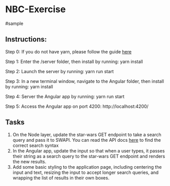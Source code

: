 # NBC-Exercise
#sample

## Instructions:

Step 0:
If you do not have yarn, please follow the guide [here](https://yarnpkg.com/en/docs/install)

Step 1:
Enter the /server folder, then install by running:
yarn install

Step 2:
Launch the server by running:
yarn run start

Step 3:
In a new terminal window, navigate to the Angular folder, then install by running:
yarn install

Step 4:
Server the Angular app by running:
yarn run start

Step 5:
Access the Angular app on port 4200:
http://localhost:4200/

## Tasks

1. On the Node layer, update the star-wars GET endpoint to take a search query and pass it to SWAPI. You can read the API docs [here](https://www.swapi.co/documentation#base) to find the correct search syntax
2. In the Angular app, update the input so that when a user types, it passes their string as a search query to the star-wars GET endpoint and renders the new results.
3. Add some basic styling to the application page, including centering the input and text, resizing the input to accept longer search queries, and wrapping the list of results in their own boxes.
